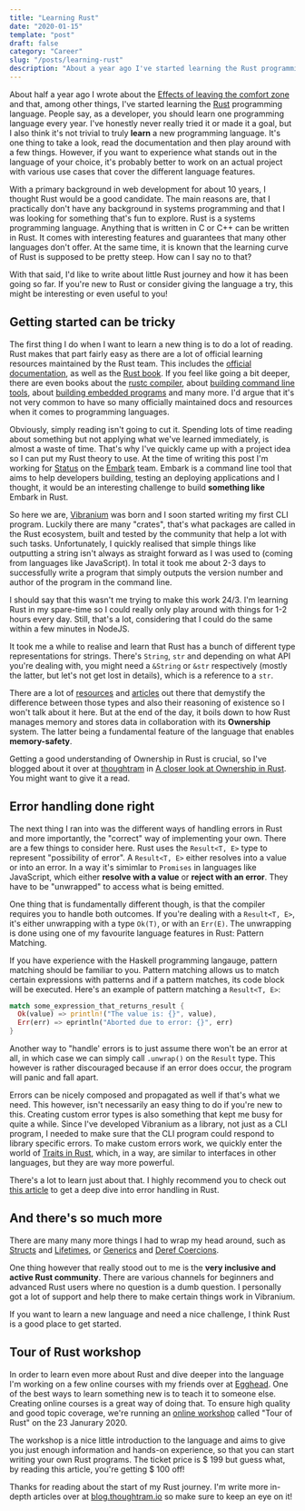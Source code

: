 ```yaml
---
title: "Learning Rust"
date: "2020-01-15"
template: "post"
draft: false
category: "Career"
slug: "/posts/learning-rust"
description: "About a year ago I've started learning the Rust programming language. Here are a few thoughts about my experience."
---
```


About half a year ago I wrote about the [Effects of leaving the comfort zone](/posts/effects-of-leaving-the-comfort-zone) and that, among other things, I've started learning the [Rust](https://rust-lang.org) programming language. People say, as a developer, you should learn one programming language every year. I've honestly never really tried it or made it a goal, but I also think it's not trivial to truly **learn** a new programming language. It's one thing to take a look, read the documentation and then play around with a few things. However, if you want to experience what stands out in the language of your choice, it's probably better to work on an actual project with various use cases that cover the different language features.

With a primary background in web development for about 10 years, I thought Rust would be a good candidate. The main reasons are, that I practically don't have any background in systems programming and that I was looking for something that's fun to explore. Rust is a systems programming language. Anything that is written in C or C++ can be written in Rust. It comes with interesting features and guarantees that many other languages don't offer. At the same time, it is known that the learning curve of Rust is supposed to be pretty steep. How can I say no to that?

With that said, I'd like to write about little Rust journey and how it has been going so far. If you're new to Rust or consider giving the language a try, this might be interesting or even useful to you!

## Getting started can be tricky

The first thing I do when I want to learn a new thing is to do a lot of reading. Rust makes that part fairly easy as there are a lot of official learning resources maintained by the Rust team. This includes the [official documentation](https://www.rust-lang.org/learn), as well as the [Rust book](https://doc.rust-lang.org/book/). If you feel like going a bit deeper, there are even books about the [rustc compiler](https://doc.rust-lang.org/rustc/index.html), about [building command line tools](https://rust-cli.github.io/book/index.html), about [building embedded programs](https://rust-embedded.github.io/book/) and many more. I'd argue that it's not very common to have so many officially maintained docs and resources when it comes to programming languages.

Obviously, simply reading isn't going to cut it. Spending lots of time reading about something but not applying what we've learned immediately, is almost a waste of time. That's why I've quickly came up with a project idea so I can put my Rust theory to use. At the time of writing this post I'm working for [Status](https://status.im) on the [Embark](https://embark.status.im) team. Embark is a command line tool that aims to help developers building, testing an deploying applications and I thought, it would be an interesting challenge to build **something like** Embark in Rust.

So here we are, [Vibranium](https://github.com/PascalPrecht/vibranium) was born and I soon started writing my first CLI program. Luckily there are many "crates", that's what packages are called in the Rust ecosystem, built and tested by the community that help a lot with such tasks. Unfortunately, I quickly realised that simple things like outputting a string isn't always as straight forward as I was used to (coming from languages like JavaScript). In total it took me about 2-3 days to successfully write a program that simply outputs the version number and author of the program in the command line.

I should say that this wasn't me trying to make this work 24/3. I'm learning Rust in my spare-time so I could really only play around with things for 1-2 hours every day. Still, that's a lot, considering that I could do the same within a few minutes in NodeJS.

It took me a while to realise and learn that Rust has a bunch of different type representations for strings. There's `String`, `str` and depending on what API you're dealing with, you might need a `&String` or `&str` respectively (mostly the latter, but let's not get lost in details), which is a reference to a `str`.

There are a lot of [resources](https://stackoverflow.com/questions/24158114/what-are-the-differences-between-rusts-string-and-str) and [articles](https://www.ameyalokare.com/rust/2017/10/12/rust-str-vs-String.html) out there that demystify the difference between those types and also their reasoning of existence so I won't talk about it here. But at the end of the day, it boils down to how Rust manages memory and stores data in collaboration with its **Ownership** system. The latter being a fundamental feature of the language that enables **memory-safety**.

Getting a good understanding of Ownership in Rust is crucial, so I've blogged about it over at [thoughtram](https://thoughtram.io) in [A closer look at Ownership in Rust](https://blog.thoughtram.io/ownership-in-rust/). You might want to give it a read.

## Error handling done right

The next thing I ran into was the different ways of handling errors in Rust and more importantly, the "correct" way of implementing your own. There are a few things to consider here. Rust uses the `Result<T, E>` type to represent "possibility of error". A `Result<T, E>` either resolves into a value or into an error. In a way it's simimlar to `Promises` in languages like JavaScript, which either **resolve with a value** or **reject with an error**. They have to be "unwrapped" to access what is being emitted.

One thing that is fundamentally different though, is that the compiler requires you to handle both outcomes. If you're dealing with a `Result<T, E>`, it's either unwrapping with a type `Ok(T)`, or with an `Err(E)`. The unwrapping is done using one of my favourite language features in Rust: Pattern Matching.

If you have experience with the Haskell programming langauge, pattern matching should be familiar to you. Pattern matching allows us to match certain expressions with patterns and if a pattern matches, its code block will be executed. Here's an example of pattern matching a `Result<T, E>`:

```rust
match some_expression_that_returns_result {
  Ok(value) => println!("The value is: {}", value),
  Err(err) => eprintln("Aborted due to error: {}", err)
}
```

Another way to "handle' errors is to just assume there won't be an error at all, in which case we can simply call `.unwrap()` on the `Result` type. This however is rather discouraged because if an error does occur, the program will panic and fall apart.

Errors can be nicely composed and propagated as well if that's what we need. This however, isn't necessarily an easy thing to do if you're new to this. Creating custom error types is also something that kept me busy for quite a while. Since I've developed Vibranium as a library, not just as a CLI program, I needed to make sure that the CLI program could respond to library specific errors. To make custom errors work, we quickly enter the world of [Traits in Rust](https://doc.rust-lang.org/rust-by-example/trait.html), which, in a way, are similar to interfaces in other languages, but they are way more powerful.

There's a lot to learn just about that. I highly recommend you to check out [this article](https://blog.burntsushi.net/rust-error-handling/) to get a deep dive into error handling in Rust.

## And there's so much more

There are many many more things I had to wrap my head around, such as [Structs](https://doc.rust-lang.org/rust-by-example/custom_types/structs.html) and [Lifetimes](https://doc.rust-lang.org/1.9.0/book/lifetimes.html), or [Generics](https://doc.rust-lang.org/1.9.0/book/generics.html) and [Deref Coercions](https://doc.rust-lang.org/1.9.0/book/deref-coercions.html).

One thing however that really stood out to me is the **very inclusive and active Rust community**. There are various channels for beginners and advanced Rust users where no question is a dumb question. I personally got a lot of support and help there to make certain things work in Vibranium.

If you want to learn a new language and need a nice challenge, I think Rust is a good place to get started.

## Tour of Rust workshop

In order to learn even more about Rust and dive deeper into the language I'm working on a few online courses with my friends over at [Egghead](https://egghead.io). One of the best ways to learn something new is to teach it to someone else. Creating online courses is a great way of doing that. To ensure high quality and good topic coverage, we're running an [online workshop](https://ti.to/egghead-live-online-events/a-tour-of-rust-with-pascal-precht-2020-01-23/discount/early) called "Tour of Rust" on the 23 Janurary 2020.

The workshop is a nice little introduction to the language and aims to give you just enough information and hands-on experience, so that you can start writing your own Rust programs. The ticket price is $ 199 but guess what, by reading this article, you're getting $ 100 off!

Thanks for reading about the start of my Rust journey. I'm write more in-depth articles over at [blog.thoughtram.io](https://blog.thoughtram.io) so make sure to keep an eye on it!
